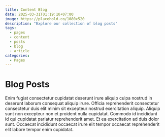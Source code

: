 ```yaml
---
title: Content Blog
date: 2025-03-31T01:19:10+07:00
image: https://placehold.co/1080x520
description: "Explore our collection of blog posts"
tags:
  - pages
  - content
  - posts
  - blog
  - article
categories:
  - Pages
---
```

# Blog Posts
Enim fugiat consectetur cupidatat deserunt irure aliquip culpa nostrud in deserunt laborum consequat aliquip irure. Officia reprehenderit consectetur consectetur duis elit minim sit excepteur nostrud exercitation aliquip. Aliquip sunt non excepteur non et proident nulla cupidatat. Commodo id incididunt id qui cupidatat pariatur reprehenderit amet. Et ea exercitation ad duis dolor sunt. Occaecat incididunt occaecat irure elit tempor occaecat reprehenderit elit labore tempor enim cupidatat.